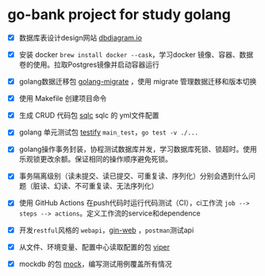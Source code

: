 # go-bank project for study golang

- [x] 数据库表设计design网站 [dbdiagram.io](https://dbdiagram.io/d/6225e04d61d06e6eadb5d9cc)

- [x] 安装 docker `brew install docker --cask`，学习docker 镜像、容器、数据卷的使用。拉取Postgres镜像并启动容器运行

- [x] golang数据迁移包 [golang-migrate](https://github.com/golang-migrate/migrate) ，使用 migrate 管理数据迁移和版本切换

- [x] 使用 Makefile 创建项目命令

- [x] 生成 CRUD 代码包 [sqlc](https://github.com/kyleconroy/sqlc)  sqlc 的 yml文件配置

- [x] golang 单元测试包 [testify](https://github.com/stretchr/testify) `main_test`，`go test -v ./...`

- [x] golang操作事务封装，协程测试数据库并发，学习数据库死锁、锁超时。使用乐观锁更改余额。保证相同的操作顺序避免死锁。

- [x] 事务隔离级别（读未提交、读已提交、可重复读、序列化）分别会遇到什么问题（脏读、幻读、不可重复读、无法序列化）

- [x] 使用 GitHub Actions 在push代码时运行代码测试（CI），ci工作流 `job --> steps --> actions`。定义工作流的service和dependence

- [x] 开发`restful`风格的 `webapi`，[gin-web](https://github.com/gin-gonic/gin) ，`postman`测试api

- [x] 从文件、环境变量、配置中心读取配置的包 [viper](https://github.com/spf13/viper) 

- [x] mockdb 的包 [mock](https://github.com/golang/mock)，编写测试用例覆盖所有情况